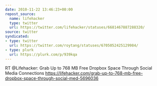 ```yaml
---
date: 2010-11-22 13:46:23+00:00
repost_source:
  name: lifehacker
  type: twitter
  url: https://twitter.com/lifehacker/statuses/6681467887288320/
source: twitter
syndicated:
- type: twitter
  url: https://twitter.com/roytang/statuses/6705052425129984/
- type: plurk
  url: https://plurk.com/p/939kqa
---
```


RT @Lifehacker: Grab Up to 768 MB Free Dropbox Space Through Social Media Connections https://lifehacker.com/grab-up-to-768-mb-free-dropbox-space-through-social-med-5696036